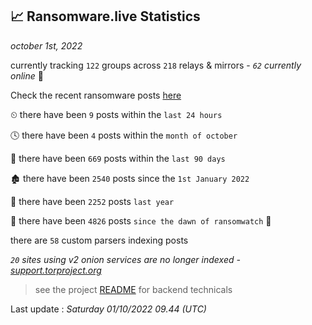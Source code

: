 
## 📈 Ransomware.live Statistics
_october 1st, 2022_

currently tracking `122` groups across `218` relays & mirrors - _`62` currently online_ 📡

Check the recent ransomware posts [here](https://www.ransomware.live/#/recentposts)


⏲ there have been `9` posts within the `last 24 hours`

🕓 there have been `4` posts within the `month of october`

📅 there have been `669` posts within the `last 90 days`

🏚 there have been `2540` posts since the `1st January 2022`

🚀 there have been `2252` posts `last year`

🦕 there have been `4826` posts `since the dawn of ransomwatch` 🐣

there are `58` custom parsers indexing posts

_`20` sites using v2 onion services are no longer indexed - [support.torproject.org](https://support.torproject.org/onionservices/v2-deprecation/)_

> see the project [README](https://github.com/jmousqueton/ransomwatch#readme) for backend technicals



Last update : _Saturday 01/10/2022 09.44 (UTC)_

